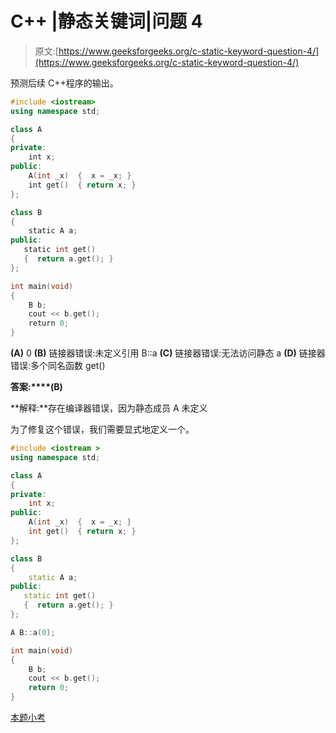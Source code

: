 # C++ |静态关键词|问题 4

> 原文:[https://www.geeksforgeeks.org/c-static-keyword-question-4/](https://www.geeksforgeeks.org/c-static-keyword-question-4/)

预测后续 C++程序的输出。

```cpp
#include <iostream>
using namespace std;

class A
{
private:
    int x;
public:
    A(int _x)  {  x = _x; }
    int get()  { return x; }
};

class B
{
    static A a;
public:
   static int get()
   {  return a.get(); }
};

int main(void)
{
    B b;
    cout << b.get();
    return 0;
}
```

**(A)** 0
**(B)** 链接器错误:未定义引用 B::a
**(C)** 链接器错误:无法访问静态 a
**(D)** 链接器错误:多个同名函数 get()

**答案:****(B)**

**解释:**存在编译器错误，因为静态成员 A 未定义

为了修复这个错误，我们需要显式地定义一个。

```cpp
#include <iostream >
using namespace std;

class A
{
private:
    int x;
public:
    A(int _x)  {  x = _x; }
    int get()  { return x; }
};

class B
{
    static A a;
public:
   static int get()
   {  return a.get(); }
};

A B::a(0);

int main(void)
{
    B b;
    cout << b.get();
    return 0;
}

```

[本题小考](https://www.geeksforgeeks.org/c-plus-plus-gq/static-keyword-gq/)
